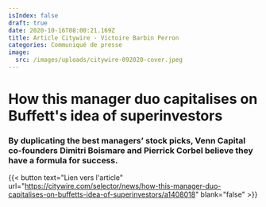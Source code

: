 ```yaml
---
isIndex: false
draft: true
date: 2020-10-16T08:00:21.169Z
title: Article Citywire - Victoire Barbin Perron
categories: Communiqué de presse
image:
  src: /images/uploads/citywire-092020-cover.jpeg
---
```

# How this manager duo capitalises on Buffett's idea of superinvestors

### By duplicating the best managers’ stock picks, Venn Capital co-founders Dimitri Boismare and Pierrick Corbel believe they have a formula for success.

{{< button text="Lien vers l'article" url="https://citywire.com/selector/news/how-this-manager-duo-capitalises-on-buffetts-idea-of-superinvestors/a1408018" blank="false" >}}